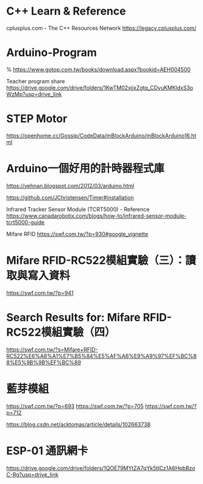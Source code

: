 # C++ Learn & Reference
cplusplus.com - The C++ Resources Network
https://legacy.cplusplus.com/

# Arduino-Program

%  https://www.gotop.com.tw/books/download.aspx?bookid=AEH004500

Teacher program share
https://drive.google.com/drive/folders/1KwTM02xjjxZgtq_CDyuKMKldxS3oWzMp?usp=drive_link

# STEP Motor
https://openhome.cc/Gossip/CodeData/mBlockArduino/mBlockArduino16.html

# Arduino一個好用的計時器程式庫
https://yehnan.blogspot.com/2012/03/arduino.html

https://github.com/JChristensen/Timer#installation

Infrared Tracker Sensor Module (TCRT5000) - Reference
https://www.canadarobotix.com/blogs/how-to/infrared-sensor-module-tcrt5000-guide

Mifare RFID  https://swf.com.tw/?p=930#google_vignette

# Mifare RFID-RC522模組實驗（三）：讀取與寫入資料
https://swf.com.tw/?p=941

# Search Results for: Mifare RFID-RC522模組實驗（四）
https://swf.com.tw/?s=Mifare+RFID-RC522%E6%A8%A1%E7%B5%84%E5%AF%A6%E9%A9%97%EF%BC%88%E5%9B%9B%EF%BC%89

# 藍芽模組
https://swf.com.tw/?p=693
https://swf.com.tw/?p=705
https://swf.com.tw/?p=712

https://blog.csdn.net/acktomas/article/details/102663738

# ESP-01 通訊網卡
https://drive.google.com/drive/folders/1QOE79MYtZA7qYk5tICz1A6HpbBzoC-Rg?usp=drive_link
